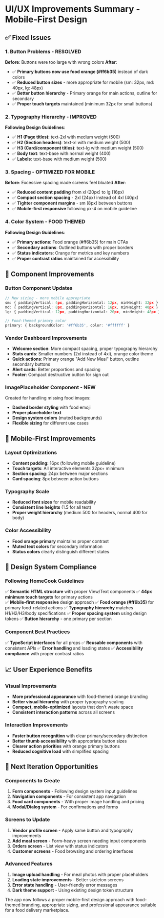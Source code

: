 # UI/UX Improvements Summary - Mobile-First Design

## ✅ Fixed Issues

### 1. Button Problems - RESOLVED
**Before**: Buttons were too large with wrong colors
**After**: 
- ✅ **Primary buttons now use food orange (#ff6b35)** instead of dark colors
- ✅ **Reduced button sizes** - more appropriate for mobile (sm: 32px, md: 40px, lg: 48px)
- ✅ **Better button hierarchy** - Primary orange for main actions, outline for secondary
- ✅ **Proper touch targets** maintained (minimum 32px for small buttons)

### 2. Typography Hierarchy - IMPROVED
**Following Design Guidelines**:
- ✅ **H1 (Page titles)**: text-2xl with medium weight (500)
- ✅ **H2 (Section headers)**: text-xl with medium weight (500) 
- ✅ **H3 (Card/component titles)**: text-lg with medium weight (500)
- ✅ **Body text**: text-base with normal weight (400)
- ✅ **Labels**: text-base with medium weight (500)

### 3. Spacing - OPTIMIZED FOR MOBILE
**Before**: Excessive spacing made screens feel bloated
**After**:
- ✅ **Reduced content padding** from xl (20px) to lg (16px)
- ✅ **Compact section spacing** - 2xl (24px) instead of 4xl (40px)
- ✅ **Tighter component margins** - sm (8px) between buttons
- ✅ **Mobile-first responsive** following px-4 on mobile guideline

### 4. Color System - FOOD THEMED
**Following Design Guidelines**:
- ✅ **Primary actions**: Food orange (#ff6b35) for main CTAs
- ✅ **Secondary actions**: Outlined buttons with proper borders
- ✅ **Status indicators**: Orange for metrics and key numbers  
- ✅ **Proper contrast ratios** maintained for accessibility

## 🎨 Component Improvements

### Button Component Updates
```typescript
// New sizing - more mobile appropriate
sm: { paddingVertical: 4px, paddingHorizontal: 12px, minHeight: 32px }
md: { paddingVertical: 8px, paddingHorizontal: 16px, minHeight: 40px }
lg: { paddingVertical: 12px, paddingHorizontal: 20px, minHeight: 48px }

// Food-themed primary color
primary: { backgroundColor: '#ff6b35', color: '#ffffff' }
```

### Vendor Dashboard Improvements
- **Welcome section**: More compact spacing, proper typography hierarchy
- **Stats cards**: Smaller numbers (2xl instead of 4xl), orange color theme
- **Quick actions**: Primary orange "Add New Meal" button, outline secondary buttons
- **Alert cards**: Better proportions and spacing
- **Footer**: Compact destructive button for sign out

### ImagePlaceholder Component - NEW
Created for handling missing food images:
- **Dashed border styling** with food emoji
- **Proper placeholder text**
- **Design system colors** (muted backgrounds)
- **Flexible sizing** for different use cases

## 📱 Mobile-First Improvements

### Layout Optimizations
- **Content padding**: 16px (following mobile guideline)
- **Touch targets**: All interactive elements 32px+ minimum
- **Section spacing**: 24px between major sections
- **Card spacing**: 8px between action buttons

### Typography Scale
- **Reduced font sizes** for mobile readability
- **Consistent line heights** (1.5 for all text)
- **Proper weight hierarchy** (medium 500 for headers, normal 400 for body)

### Color Accessibility
- **Food orange primary** maintains proper contrast
- **Muted text colors** for secondary information
- **Status colors** clearly distinguish different states

## 🚀 Design System Compliance

### Following HomeCook Guidelines
✅ **Semantic HTML structure** with proper View/Text components
✅ **44px minimum touch targets** for primary actions  
✅ **Mobile-first responsive** design approach
✅ **Food orange (#ff6b35)** for primary food-related actions
✅ **Typography hierarchy** matches H1/H2/H3/body specifications
✅ **Proper spacing system** using design tokens
✅ **Button hierarchy** - one primary per section

### Component Best Practices
✅ **TypeScript interfaces** for all props
✅ **Reusable components** with consistent APIs
✅ **Error handling** and loading states
✅ **Accessibility compliance** with proper contrast ratios

## 📈 User Experience Benefits

### Visual Improvements
- **More professional appearance** with food-themed orange branding
- **Better visual hierarchy** with proper typography scaling
- **Compact, mobile-optimized** layouts that don't waste space
- **Consistent interaction patterns** across all screens

### Interaction Improvements  
- **Faster button recognition** with clear primary/secondary distinction
- **Better thumb accessibility** with appropriate button sizes
- **Clearer action priorities** with orange primary buttons
- **Reduced cognitive load** with simplified spacing

## 🔄 Next Iteration Opportunities

### Components to Create
1. **Form components** - Following design system input guidelines
2. **Navigation components** - For consistent app navigation
3. **Food card components** - With proper image handling and pricing
4. **Modal/Dialog system** - For confirmations and forms

### Screens to Update
1. **Vendor profile screen** - Apply same button and typography improvements
2. **Add meal screen** - Form-heavy screen needing input components
3. **Orders screen** - List view with status indicators
4. **Customer screens** - Food browsing and ordering interfaces

### Advanced Features
1. **Image upload handling** - For meal photos with proper placeholders
2. **Loading state improvements** - Better skeleton screens
3. **Error state handling** - User-friendly error messages
4. **Dark theme support** - Using existing design token structure

The app now follows a proper mobile-first design approach with food-themed branding, appropriate sizing, and professional appearance suitable for a food delivery marketplace.
